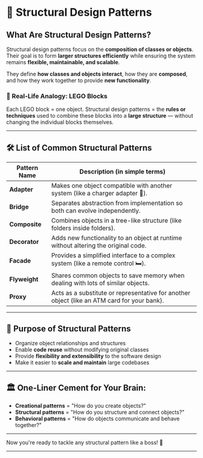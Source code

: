 # 🔨 Structural Design Patterns

## What Are Structural Design Patterns?

Structural design patterns focus on the **composition of classes or objects**. Their goal is to form **larger structures efficiently** while ensuring the system remains **flexible, maintainable, and scalable**.

They define **how classes and objects interact**, how they are **composed**, and how they work together to provide **new functionality**.

### 🧱 Real-Life Analogy: LEGO Blocks

Each LEGO block = one object.
Structural design patterns = the **rules or techniques** used to combine these blocks into a **large structure** — without changing the individual blocks themselves.

---

## 🛠️ List of Common Structural Patterns

| Pattern Name  | Description (in simple terms)                                                               |
| ------------- | ------------------------------------------------------------------------------------------- |
| **Adapter**   | Makes one object compatible with another system (like a charger adapter 🔌).                |
| **Bridge**    | Separates abstraction from implementation so both can evolve independently.                 |
| **Composite** | Combines objects in a tree-like structure (like folders inside folders).                    |
| **Decorator** | Adds new functionality to an object at runtime without altering the original code.          |
| **Facade**    | Provides a simplified interface to a complex system (like a remote control 🛏️).            |
| **Flyweight** | Shares common objects to save memory when dealing with lots of similar objects.             |
| **Proxy**     | Acts as a substitute or representative for another object (like an ATM card for your bank). |

---

## 🔧 Purpose of Structural Patterns

* Organize object relationships and structures
* Enable **code reuse** without modifying original classes
* Provide **flexibility and extensibility** to the software design
* Make it easier to **scale and maintain** large codebases

---

## 🏛 One-Liner Cement for Your Brain:

* **Creational patterns** = "How do you create objects?"
* **Structural patterns** = "How do you structure and connect objects?"
* **Behavioral patterns** = "How do objects communicate and behave together?"

---

Now you're ready to tackle any structural pattern like a boss! 🚀

---